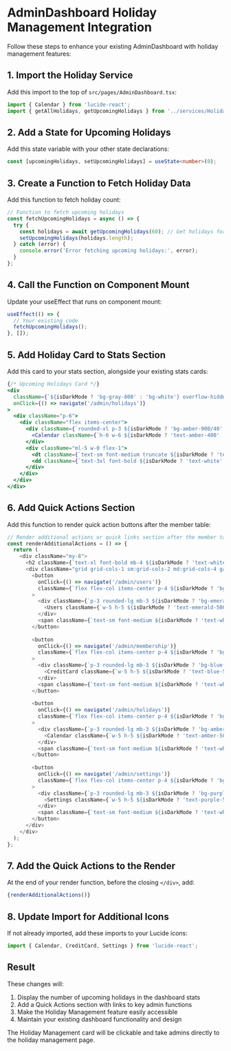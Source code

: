 # AdminDashboard Holiday Management Integration

Follow these steps to enhance your existing AdminDashboard with holiday management features:

## 1. Import the Holiday Service

Add this import to the top of `src/pages/AdminDashboard.tsx`:

```typescript
import { Calendar } from 'lucide-react';
import { getAllHolidays, getUpcomingHolidays } from '../services/HolidayService';
```

## 2. Add a State for Upcoming Holidays

Add this state variable with your other state declarations:

```typescript
const [upcomingHolidays, setUpcomingHolidays] = useState<number>(0);
```

## 3. Create a Function to Fetch Holiday Data

Add this function to fetch holiday count:

```typescript
// Function to fetch upcoming holidays
const fetchUpcomingHolidays = async () => {
  try {
    const holidays = await getUpcomingHolidays(60); // Get holidays for next 60 days
    setUpcomingHolidays(holidays.length);
  } catch (error) {
    console.error('Error fetching upcoming holidays:', error);
  }
};
```

## 4. Call the Function on Component Mount

Update your useEffect that runs on component mount:

```typescript
useEffect(() => {
  // Your existing code
  fetchUpcomingHolidays();
}, []);
```

## 5. Add Holiday Card to Stats Section

Add this card to your stats section, alongside your existing stats cards:

```jsx
{/* Upcoming Holidays Card */}
<div 
  className={`${isDarkMode ? 'bg-gray-800' : 'bg-white'} overflow-hidden shadow-sm rounded-xl transition-all hover:shadow-md cursor-pointer`}
  onClick={() => navigate('/admin/holidays')}
>
  <div className="p-6">
    <div className="flex items-center">
      <div className={`rounded-xl p-3 ${isDarkMode ? 'bg-amber-900/40' : 'bg-amber-100'}`}>
        <Calendar className={`h-6 w-6 ${isDarkMode ? 'text-amber-400' : 'text-amber-600'}`} />
      </div>
      <div className="ml-5 w-0 flex-1">
        <dt className={`text-sm font-medium truncate ${isDarkMode ? 'text-gray-400' : 'text-gray-500'}`}>Upcoming Holidays</dt>
        <dd className={`text-3xl font-bold ${isDarkMode ? 'text-white' : 'text-gray-900'}`}>{upcomingHolidays}</dd>
      </div>
    </div>
  </div>
</div>
```

## 6. Add Quick Actions Section

Add this function to render quick action buttons after the member table:

```typescript
// Render additional actions or quick links section after the member table
const renderAdditionalActions = () => {
  return (
    <div className="my-8">
      <h2 className={`text-xl font-bold mb-4 ${isDarkMode ? 'text-white' : 'text-gray-900'}`}>Quick Actions</h2>
      <div className="grid grid-cols-1 sm:grid-cols-2 md:grid-cols-4 gap-4">
        <button
          onClick={() => navigate('/admin/users')}
          className={`flex flex-col items-center p-4 ${isDarkMode ? 'bg-gray-800 hover:bg-gray-700' : 'bg-white hover:bg-gray-50'} rounded-xl shadow-sm border ${isDarkMode ? 'border-gray-700' : 'border-gray-200'} transition-colors`}
        >
          <div className={`p-3 rounded-lg mb-3 ${isDarkMode ? 'bg-emerald-900/30' : 'bg-emerald-100'}`}>
            <Users className={`w-5 h-5 ${isDarkMode ? 'text-emerald-500' : 'text-emerald-600'}`} />
          </div>
          <span className={`text-sm font-medium ${isDarkMode ? 'text-white' : 'text-gray-900'}`}>Manage Users</span>
        </button>
        
        <button
          onClick={() => navigate('/admin/membership')}
          className={`flex flex-col items-center p-4 ${isDarkMode ? 'bg-gray-800 hover:bg-gray-700' : 'bg-white hover:bg-gray-50'} rounded-xl shadow-sm border ${isDarkMode ? 'border-gray-700' : 'border-gray-200'} transition-colors`}
        >
          <div className={`p-3 rounded-lg mb-3 ${isDarkMode ? 'bg-blue-900/30' : 'bg-blue-100'}`}>
            <CreditCard className={`w-5 h-5 ${isDarkMode ? 'text-blue-500' : 'text-blue-600'}`} />
          </div>
          <span className={`text-sm font-medium ${isDarkMode ? 'text-white' : 'text-gray-900'}`}>Memberships</span>
        </button>
        
        <button
          onClick={() => navigate('/admin/holidays')}
          className={`flex flex-col items-center p-4 ${isDarkMode ? 'bg-gray-800 hover:bg-gray-700' : 'bg-white hover:bg-gray-50'} rounded-xl shadow-sm border ${isDarkMode ? 'border-gray-700' : 'border-gray-200'} transition-colors`}
        >
          <div className={`p-3 rounded-lg mb-3 ${isDarkMode ? 'bg-amber-900/30' : 'bg-amber-100'}`}>
            <Calendar className={`w-5 h-5 ${isDarkMode ? 'text-amber-500' : 'text-amber-600'}`} />
          </div>
          <span className={`text-sm font-medium ${isDarkMode ? 'text-white' : 'text-gray-900'}`}>Holiday Management</span>
        </button>
        
        <button
          onClick={() => navigate('/admin/settings')}
          className={`flex flex-col items-center p-4 ${isDarkMode ? 'bg-gray-800 hover:bg-gray-700' : 'bg-white hover:bg-gray-50'} rounded-xl shadow-sm border ${isDarkMode ? 'border-gray-700' : 'border-gray-200'} transition-colors`}
        >
          <div className={`p-3 rounded-lg mb-3 ${isDarkMode ? 'bg-purple-900/30' : 'bg-purple-100'}`}>
            <Settings className={`w-5 h-5 ${isDarkMode ? 'text-purple-500' : 'text-purple-600'}`} />
          </div>
          <span className={`text-sm font-medium ${isDarkMode ? 'text-white' : 'text-gray-900'}`}>Admin Settings</span>
        </button>
      </div>
    </div>
  );
};
```

## 7. Add the Quick Actions to the Render

At the end of your render function, before the closing `</div>`, add:

```jsx
{renderAdditionalActions()}
```

## 8. Update Import for Additional Icons

If not already imported, add these imports to your Lucide icons:

```typescript
import { Calendar, CreditCard, Settings } from 'lucide-react';
```

## Result

These changes will:
1. Display the number of upcoming holidays in the dashboard stats
2. Add a Quick Actions section with links to key admin functions
3. Make the Holiday Management feature easily accessible
4. Maintain your existing dashboard functionality and design

The Holiday Management card will be clickable and take admins directly to the holiday management page. 